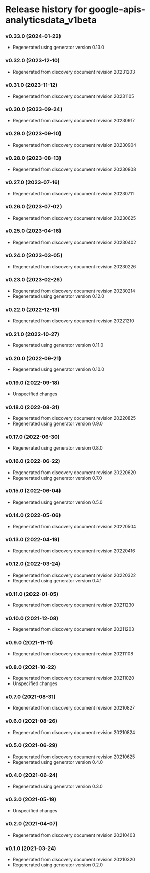 # Release history for google-apis-analyticsdata_v1beta

### v0.33.0 (2024-01-22)

* Regenerated using generator version 0.13.0

### v0.32.0 (2023-12-10)

* Regenerated from discovery document revision 20231203

### v0.31.0 (2023-11-12)

* Regenerated from discovery document revision 20231105

### v0.30.0 (2023-09-24)

* Regenerated from discovery document revision 20230917

### v0.29.0 (2023-09-10)

* Regenerated from discovery document revision 20230904

### v0.28.0 (2023-08-13)

* Regenerated from discovery document revision 20230808

### v0.27.0 (2023-07-16)

* Regenerated from discovery document revision 20230711

### v0.26.0 (2023-07-02)

* Regenerated from discovery document revision 20230625

### v0.25.0 (2023-04-16)

* Regenerated from discovery document revision 20230402

### v0.24.0 (2023-03-05)

* Regenerated from discovery document revision 20230226

### v0.23.0 (2023-02-26)

* Regenerated from discovery document revision 20230214
* Regenerated using generator version 0.12.0

### v0.22.0 (2022-12-13)

* Regenerated from discovery document revision 20221210

### v0.21.0 (2022-10-27)

* Regenerated using generator version 0.11.0

### v0.20.0 (2022-09-21)

* Regenerated using generator version 0.10.0

### v0.19.0 (2022-09-18)

* Unspecified changes

### v0.18.0 (2022-08-31)

* Regenerated from discovery document revision 20220825
* Regenerated using generator version 0.9.0

### v0.17.0 (2022-06-30)

* Regenerated using generator version 0.8.0

### v0.16.0 (2022-06-22)

* Regenerated from discovery document revision 20220620
* Regenerated using generator version 0.7.0

### v0.15.0 (2022-06-04)

* Regenerated using generator version 0.5.0

### v0.14.0 (2022-05-06)

* Regenerated from discovery document revision 20220504

### v0.13.0 (2022-04-19)

* Regenerated from discovery document revision 20220416

### v0.12.0 (2022-03-24)

* Regenerated from discovery document revision 20220322
* Regenerated using generator version 0.4.1

### v0.11.0 (2022-01-05)

* Regenerated from discovery document revision 20211230

### v0.10.0 (2021-12-08)

* Regenerated from discovery document revision 20211203

### v0.9.0 (2021-11-11)

* Regenerated from discovery document revision 20211108

### v0.8.0 (2021-10-22)

* Regenerated from discovery document revision 20211020
* Unspecified changes

### v0.7.0 (2021-08-31)

* Regenerated from discovery document revision 20210827

### v0.6.0 (2021-08-26)

* Regenerated from discovery document revision 20210824

### v0.5.0 (2021-06-29)

* Regenerated from discovery document revision 20210625
* Regenerated using generator version 0.4.0

### v0.4.0 (2021-06-24)

* Regenerated using generator version 0.3.0

### v0.3.0 (2021-05-19)

* Unspecified changes

### v0.2.0 (2021-04-07)

* Regenerated from discovery document revision 20210403

### v0.1.0 (2021-03-24)

* Regenerated from discovery document revision 20210320
* Regenerated using generator version 0.2.0

